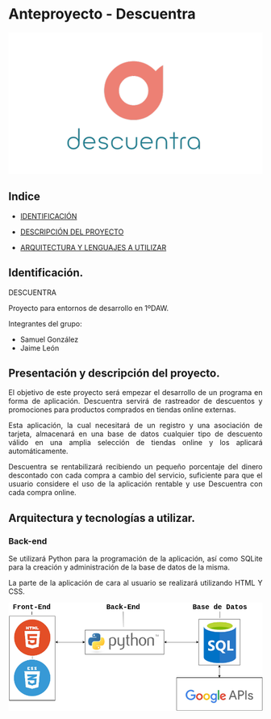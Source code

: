 <div align="justify">

# Anteproyecto - Descuentra

<div align='center'>

![<>](img/true_descuentra.png)

</div>

## Indice

- [IDENTIFICACIÓN](#identificación) 

- [DESCRIPCIÓN DEL PROYECTO](#presentación-y-descripción-del-proyecto)

- [ARQUITECTURA Y LENGUAJES A UTILIZAR](#arquitectura-y-tecnologías-a-utilizar)

## Identificación.

DESCUENTRA

Proyecto para entornos de desarrollo en 1ºDAW.

Integrantes del grupo:
- Samuel González
- Jaime León 

## Presentación y descripción del proyecto.

El objetivo de este proyecto será empezar el desarrollo de un programa en forma de aplicación. Descuentra servirá de rastreador de descuentos y promociones para productos comprados en tiendas online externas.

Esta aplicación, la cual necesitará de un registro y una asociación de tarjeta, almacenará en una base de datos cualquier tipo de descuento válido en una amplia selección de tiendas online y los aplicará automáticamente.

Descuentra se rentabilizará recibiendo un pequeño porcentaje del dinero descontado con cada compra a cambio del servicio, suficiente para que el usuario considere el uso de la aplicación rentable y use Descuentra con cada compra online.

## Arquitectura y tecnologías a utilizar.

### Back-end


Se utilizará Python para la programación de la aplicación, así como SQLite para la creación y administración de la base de datos de la misma.

La parte de la aplicación de cara al usuario se realizará utilizando HTML Y CSS.

<div align='center'>
<img src='img/proyecto_ets.drawio.png'>
</div>